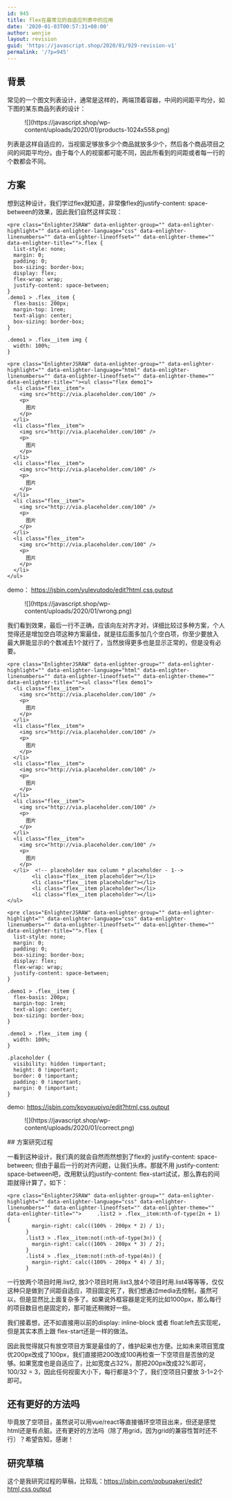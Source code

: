```yaml
---
id: 945
title: flex在最常见的自适应列表中的应用
date: '2020-01-03T00:57:31+08:00'
author: wenjie
layout: revision
guid: 'https://javascript.shop/2020/01/929-revision-v1'
permalink: '/?p=945'
---
```


## 背景

常见的一个图文列表设计，通常是这样的，两端顶着容器，中间的间距平均分，如下图的某东商品列表的设计：

<figure class="wp-block-image">![](https://javascript.shop/wp-content/uploads/2020/01/products-1024x558.png)</figure>列表是这样自适应的，当视窗足够放多少个商品就放多少个，然后各个商品项目之间的间距平均分。由于每个人的视窗都可能不同，因此所看到的间距或者每一行的个数都会不同。

## 方案

想到这种设计，我们学过flex就知道，非常像flex的justify-content: space-between的效果，因此我们自然这样实现：

```
<pre class="EnlighterJSRAW" data-enlighter-group="" data-enlighter-highlight="" data-enlighter-language="css" data-enlighter-linenumbers="" data-enlighter-lineoffset="" data-enlighter-theme="" data-enlighter-title="">.flex {
  list-style: none;
  margin: 0;
  padding: 0;
  box-sizing: border-box;
  display: flex;
  flex-wrap: wrap;
  justify-content: space-between;
}
.demo1 > .flex__item {
  flex-basis: 200px;
  margin-top: 1rem;
  text-align: center;
  box-sizing: border-box;
}

.demo1 > .flex__item img {
  width: 100%;
}
```

```
<pre class="EnlighterJSRAW" data-enlighter-group="" data-enlighter-highlight="" data-enlighter-language="html" data-enlighter-linenumbers="" data-enlighter-lineoffset="" data-enlighter-theme="" data-enlighter-title=""><ul class="flex demo1">
  <li class="flex__item">
    <img src="http://via.placeholder.com/100" />
    <p>
      图片
    </p>
  </li>
  <li class="flex__item">
    <img src="http://via.placeholder.com/100" />
    <p>
      图片
    </p>
  </li>
  <li class="flex__item">
    <img src="http://via.placeholder.com/100" />
    <p>
      图片
    </p>
  </li>
  <li class="flex__item">
    <img src="http://via.placeholder.com/100" />
    <p>
      图片
    </p>
  </li>
  <li class="flex__item">
    <img src="http://via.placeholder.com/100" />
    <p>
      图片
    </p>
  </li>
</ul>
```

demo： [https://jsbin.com/yulevutodo/edit?html,css,output ](https://jsbin.com/yulevutodo/edit?html,css,output)

<figure class="wp-block-image">![](https://javascript.shop/wp-content/uploads/2020/01/wrong.png)</figure>我们看到效果，最后一行不正确，应该向左对齐才对，详细比较过多种方案，个人觉得还是增加空白项这种方案最佳，就是往后面多加几个空白项，你至少要放入 最大屏能显示的个数减去1个就行了，当然放得更多也是显示正常的，但是没有必要。

```
<pre class="EnlighterJSRAW" data-enlighter-group="" data-enlighter-highlight="" data-enlighter-language="html" data-enlighter-linenumbers="" data-enlighter-lineoffset="" data-enlighter-theme="" data-enlighter-title=""><ul class="flex demo1">
  <li class="flex__item">
    <img src="http://via.placeholder.com/100" />
    <p>
      图片
    </p>
  </li>
  <li class="flex__item">
    <img src="http://via.placeholder.com/100" />
    <p>
      图片
    </p>
  </li>
  <li class="flex__item">
    <img src="http://via.placeholder.com/100" />
    <p>
      图片
    </p>
  </li>
  <li class="flex__item">
    <img src="http://via.placeholder.com/100" />
    <p>
      图片
    </p>
  </li>
  <li class="flex__item">
    <img src="http://via.placeholder.com/100" />
    <p>
      图片
    </p>
  </li>  <!-- placeholder max column * placeholder - 1--> 
        <li class="flex__item placeholder"></li>
        <li class="flex__item placeholder"></li>
        <li class="flex__item placeholder"></li>
        <li class="flex__item placeholder"></li>
</ul>
```

```
<pre class="EnlighterJSRAW" data-enlighter-group="" data-enlighter-highlight="" data-enlighter-language="css" data-enlighter-linenumbers="" data-enlighter-lineoffset="" data-enlighter-theme="" data-enlighter-title="">.flex {
  list-style: none;
  margin: 0;
  padding: 0;
  box-sizing: border-box;
  display: flex;
  flex-wrap: wrap;
  justify-content: space-between;
}

.demo1 > .flex__item {
  flex-basis: 200px;
  margin-top: 1rem;
  text-align: center;
  box-sizing: border-box;
}

.demo1 > .flex__item img {
  width: 100%;
}

.placeholder {
  visibility: hidden !important;
  height: 0 !important;
  border: 0 !important;
  padding: 0 !important;
  margin: 0 !important;
}
```

demo: <https://jsbin.com/koyoxupivo/edit?html,css,output>

<figure class="wp-block-image">![](https://javascript.shop/wp-content/uploads/2020/01/correct.png)</figure>## 方案研究过程

一看到这种设计，我们真的就会自然而然想到了flex的 justify-content: space-between; 但由于最后一行的对齐问题，让我们头疼。那就不用 justify-content: space-between吧，改用默认的justify-content: flex-start试试，那么靠右的间距就得计算了，如下：

```
<pre class="EnlighterJSRAW" data-enlighter-group="" data-enlighter-highlight="" data-enlighter-language="css" data-enlighter-linenumbers="" data-enlighter-lineoffset="" data-enlighter-theme="" data-enlighter-title="">     .list2 > .flex__item:nth-of-type(2n + 1) {
        margin-right: calc((100% - 200px * 2) / 1);
      }
      .list3 > .flex__item:not(:nth-of-type(3n)) {
        margin-right: calc((100% - 200px * 3) / 2);
      }
      .list4 > .flex__item:not(:nth-of-type(4n)) {
        margin-right: calc((100% - 200px * 4) / 3);
      }
```

一行放两个项目时用.list2, 放3个项目时用.list3,放4个项目时用.list4等等等，仅仅这种只是做到了间距自适应，项目固定死了，我们想通过media去控制，虽然可以，但是显然比上面复杂多了。如果说外框容器是定死的比如1000px，那么每行的项目数目也是固定的，那可能还稍微好一些。

我们接着想，还不如直接用以前的display: inline-block 或者 float:left去实现呢，但是其实本质上跟 flex-start还是一样的做法。

因此我觉得就只有放空项目方案是最佳的了，维护起来也方便。比如未来项目宽度优200px改成了100px，我们直接把200改成100再检查一下空项目是否放的足够。如果宽度也是自适应了，比如宽度占32%，那把200px改成32%即可，100/32 = 3，因此任何视窗大小下，每行都是3个了，我们空项目只要放 3-1=2个即可。

## 还有更好的方法吗

毕竟放了空项目，虽然说可以用vue/react等直接循环空项目出来，但还是感觉html还是有点脏。还有更好的方法吗（除了用grid，因为grid的兼容性暂时还不行）？希望告知，感谢！

## 研究草稿

这个是我研究过程的草稿，比较乱：<https://jsbin.com/qobuqakeri/edit?html,css,output>